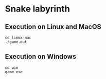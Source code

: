 # Snake labyrinth

## Execution on Linux and MacOS

	cd linux-mac
	./game.out

## Execution on Windows

	cd win
	game.exe

